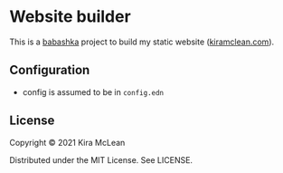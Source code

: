 # Website builder

This is a [babashka](https://github.com/babashka/babashka) project to build my
static website ([kiramclean.com](https://kiramclean.com)).

## Configuration

- config is assumed to be in `config.edn`

## License

Copyright © 2021 Kira McLean

Distributed under the MIT License. See LICENSE.
